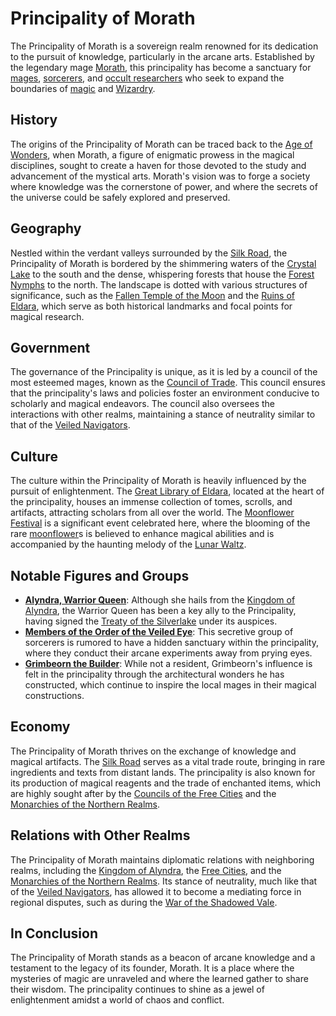 # Principality of Morath

The Principality of Morath is a sovereign realm renowned for its dedication to the pursuit of knowledge, particularly in the arcane arts. Established by the legendary mage [Morath](Morath.md), this principality has become a sanctuary for [mages](Mages.md), [sorcerers](Sorcerers.md), and [occult researchers](Occult%20Researchers.md) who seek to expand the boundaries of [magic](Magic.md) and [Wizardry](Wizardry.md).

## History

The origins of the Principality of Morath can be traced back to the [Age of Wonders](Age%20of%20Wonders.md), when Morath, a figure of enigmatic prowess in the magical disciplines, sought to create a haven for those devoted to the study and advancement of the mystical arts. Morath's vision was to forge a society where knowledge was the cornerstone of power, and where the secrets of the universe could be safely explored and preserved.

## Geography

Nestled within the verdant valleys surrounded by the [Silk Road](Silk%20Road.md), the Principality of Morath is bordered by the shimmering waters of the [Crystal Lake](Crystal%20Lake.md) to the south and the dense, whispering forests that house the [Forest Nymphs](Forest%20Nymphs.md) to the north. The landscape is dotted with various structures of significance, such as the [Fallen Temple of the Moon](Fallen%20Temple%20of%20the%20Moon.md) and the [Ruins of Eldara](Ruins%20of%20Eldara.md), which serve as both historical landmarks and focal points for magical research.

## Government

The governance of the Principality is unique, as it is led by a council of the most esteemed mages, known as the [Council of Trade](Council%20of%20Trade.md). This council ensures that the principality's laws and policies foster an environment conducive to scholarly and magical endeavors. The council also oversees the interactions with other realms, maintaining a stance of neutrality similar to that of the [Veiled Navigators](Veiled%20Navigators.md).

## Culture

The culture within the Principality of Morath is heavily influenced by the pursuit of enlightenment. The [Great Library of Eldara](Great%20Library%20of%20Eldara.md), located at the heart of the principality, houses an immense collection of tomes, scrolls, and artifacts, attracting scholars from all over the world. The [Moonflower Festival](Moonflower%20Festival.md) is a significant event celebrated here, where the blooming of the rare [moonflower](Moonflower.md)s is believed to enhance magical abilities and is accompanied by the haunting melody of the [Lunar Waltz](Lunar%20Waltz.md).

## Notable Figures and Groups

- **[Alyndra, Warrior Queen](Alyndra%2C%20Warrior%20Queen.md)**: Although she hails from the [Kingdom of Alyndra](Kingdom%20of%20Alyndra.md), the Warrior Queen has been a key ally to the Principality, having signed the [Treaty of the Silverlake](Treaty%20of%20the%20Silverlake.md) under its auspices.
- **[Members of the Order of the Veiled Eye](Members%20of%20the%20Order%20of%20the%20Veiled%20Eye.md)**: This secretive group of sorcerers is rumored to have a hidden sanctuary within the principality, where they conduct their arcane experiments away from prying eyes.
- **[Grimbeorn the Builder](Grimbeorn%20the%20Builder.md)**: While not a resident, Grimbeorn's influence is felt in the principality through the architectural wonders he has constructed, which continue to inspire the local mages in their magical constructions.

## Economy

The Principality of Morath thrives on the exchange of knowledge and magical artifacts. The [Silk Road](Silk%20Road.md) serves as a vital trade route, bringing in rare ingredients and texts from distant lands. The principality is also known for its production of magical reagents and the trade of enchanted items, which are highly sought after by the [Councils of the Free Cities](Councils%20of%20the%20Free%20Cities.md) and the [Monarchies of the Northern Realms](Monarchies%20of%20the%20Northern%20Realms.md).

## Relations with Other Realms

The Principality of Morath maintains diplomatic relations with neighboring realms, including the [Kingdom of Alyndra](Kingdom%20of%20Alyndra.md), the [Free Cities](Free%20Cities.md), and the [Monarchies of the Northern Realms](Monarchies%20of%20the%20Northern%20Realms.md). Its stance of neutrality, much like that of the [Veiled Navigators](Veiled%20Navigators.md), has allowed it to become a mediating force in regional disputes, such as during the [War of the Shadowed Vale](War%20of%20the%20Shadowed%20Vale.md).

## In Conclusion

The Principality of Morath stands as a beacon of arcane knowledge and a testament to the legacy of its founder, Morath. It is a place where the mysteries of magic are unraveled and where the learned gather to share their wisdom. The principality continues to shine as a jewel of enlightenment amidst a world of chaos and conflict.